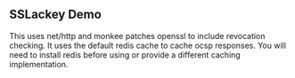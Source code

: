 SSLackey Demo
-----------

This uses net/http and monkee patches openssl to include revocation checking.
It uses the default redis cache to cache ocsp responses. You will need to install
redis before using or provide a different caching implementation.





